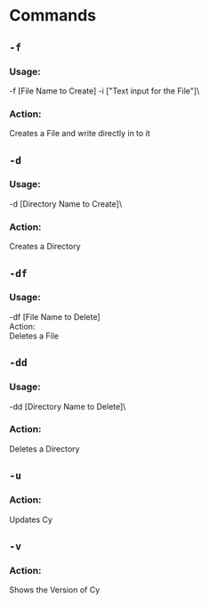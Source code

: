 # Commands


## `-f`
### Usage:
-f [File Name to Create] -i ["Text input for the File"]\
### Action:
Creates a File and write directly in to it


## `-d`
### Usage:
-d [Directory Name to Create]\
### Action:
Creates a Directory


## `-df`
### Usage:
-df [File Name to Delete]\
Action:\
Deletes a File


## `-dd`
### Usage:
-dd [Directory Name to Delete]\
### Action:
Deletes a Directory


## `-u`
### Action:
Updates Cy


## `-v`
### Action:
Shows the Version of Cy
